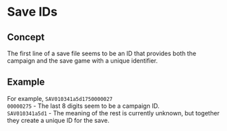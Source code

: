 
# Save IDs

## Concept
The first line of a save file seems to be an ID that provides both the campaign and the save game with a unique identifier.

## Example
For example, `SAV010341a5d1750000027` \
`00000275` - The last 8 digits seem to be a campaign ID. \
`SAV010341a5d1` - The meaning of the rest is currently unknown, but together they create a unique ID for the save.